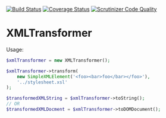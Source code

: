 [![Build Status](https://travis-ci.org/void-sector/xml-transform.svg?branch=master)](https://travis-ci.org/void-sector/xml-transform) [![Coverage Status](https://coveralls.io/repos/void-sector/xml-transform/badge.svg?branch=master)](https://coveralls.io/r/void-sector/xml-transform?branch=master) [![Scrutinizer Code Quality](https://scrutinizer-ci.com/g/void-sector/xml-transform/badges/quality-score.png?b=master)](https://scrutinizer-ci.com/g/void-sector/xml-transform/?branch=master)


# XMLTransformer

Usage:

```php
$xmlTransformer = new XMLTransformer();

$xmlTransformer->transform(
    new SimpleXMLElement('<foo><bar>foo</bar></foo>'),
    '../stylesheet.xsl'
);

$transformedXMLString = $xmlTransformer->toString();
// OR
$transformedXMLDocment = $xmlTransformer->toDOMDocument();

```